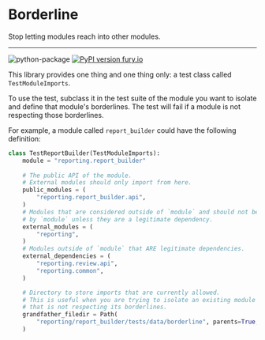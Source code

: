 # Borderline

Stop letting modules reach into other modules.

---

![python-package](https://github.com/ctk3b/borderline/actions/workflows/python-package.yml/badge.svg)
[![PyPI version fury.io](https://badge.fury.io/py/borderline.svg)](https://pypi.python.org/pypi/borderline/)

This library provides one thing and one thing only: a test class called `TestModuleImports`. 

To use the test, subclass it in the test suite of the module you want to isolate and define that module's borderlines.
The test will fail if a module is not respecting those borderlines.

For example, a module called `report_builder` could have the following definition:

```python
class TestReportBuilder(TestModuleImports):
    module = "reporting.report_builder"
    
    # The public API of the module.
    # External modules should only import from here.
    public_modules = (
        "reporting.report_builder.api",
    )
    # Modules that are considered outside of `module` and should not be imported
    # by `module` unless they are a legitimate dependency.
    external_modules = (
        "reporting",
    )
    # Modules outside of `module` that ARE legitimate dependencies.
    external_dependencies = (
        "reporting.review.api",
        "reporting.common",
    )

    # Directory to store imports that are currently allowed.
    # This is useful when you are trying to isolate an existing module
    # that is not respecting its borderlines.
    grandfather_filedir = Path(
        "reporting/report_builder/tests/data/borderline", parents=True, exist_ok=True
    )
```
